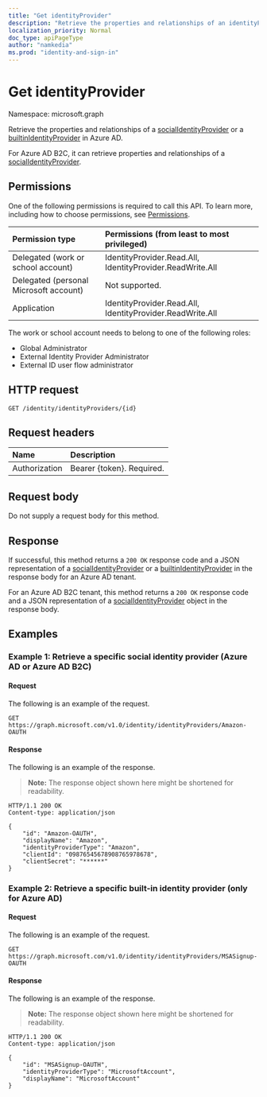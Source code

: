 ```yaml
---
title: "Get identityProvider"
description: "Retrieve the properties and relationships of an identityProvider object."
localization_priority: Normal
doc_type: apiPageType
author: "namkedia"
ms.prod: "identity-and-sign-in"
---
```


# Get identityProvider
Namespace: microsoft.graph

Retrieve the properties and relationships of a [socialIdentityProvider](../resources/socialidentityprovider.md) or a [builtinIdentityProvider](../resources/builtinidentityprovider.md) in Azure AD.

For Azure AD B2C, it can retrieve properties and relationships of a [socialIdentityProvider](../resources/socialidentityprovider.md).

## Permissions

One of the following permissions is required to call this API. To learn more, including how to choose permissions, see [Permissions](/graph/permissions-reference).

|Permission type      | Permissions (from least to most privileged)              |
|:--------------------|:---------------------------------------------------------|
|Delegated (work or school account)|IdentityProvider.Read.All, IdentityProvider.ReadWrite.All|
|Delegated (personal Microsoft account)| Not supported.|
|Application|IdentityProvider.Read.All, IdentityProvider.ReadWrite.All|

The work or school account needs to belong to one of the following roles:

* Global Administrator
* External Identity Provider Administrator
* External ID user flow administrator

## HTTP request

<!-- { "blockType": "ignored" } -->

```http
GET /identity/identityProviders/{id}
```

## Request headers

|Name|Description|
|:---------------|:----------|
|Authorization|Bearer {token}. Required.|

## Request body

Do not supply a request body for this method.

## Response

If successful, this method returns a `200 OK` response code and a JSON representation of a [socialIdentityProvider](../resources/socialidentityprovider.md) or a [builtinIdentityProvider](../resources/builtinidentityprovider.md) in the response body for an Azure AD tenant.

For an Azure AD B2C tenant, this method returns a `200 OK` response code and a JSON representation of a [socialIdentityProvider](../resources/socialidentityprovider.md) object in the response body.

## Examples

### Example 1: Retrieve a specific social identity provider (Azure AD or Azure AD B2C)

#### Request

The following is an example of the request.

<!-- {
  "blockType": "request",
  "name": "get_socialidentityprovider_from_identityproviderbase"
}
-->

``` http
GET https://graph.microsoft.com/v1.0/identity/identityProviders/Amazon-OAUTH
```

#### Response

The following is an example of the response.
>**Note:** The response object shown here might be shortened for readability.

<!-- {
  "blockType": "response",
  "truncated": true,
  "@odata.type": "microsoft.graph.socialIdentityProvider"
} -->

```http
HTTP/1.1 200 OK
Content-type: application/json

{
    "id": "Amazon-OAUTH",
    "displayName": "Amazon",
    "identityProviderType": "Amazon",
    "clientId": "09876545678908765978678",
    "clientSecret": "******"
}
```

### Example 2: Retrieve a specific built-in identity provider (only for Azure AD)

#### Request

The following is an example of the request.

<!-- {
  "blockType": "request",
  "name": "get_builtinidentityprovider_from_identityproviderbase"
}
-->

``` http
GET https://graph.microsoft.com/v1.0/identity/identityProviders/MSASignup-OAUTH
```

#### Response

The following is an example of the response.
>**Note:** The response object shown here might be shortened for readability.

<!-- {
  "blockType": "response",
  "truncated": true,
  "@odata.type": "microsoft.graph.builtInIdentityProvider"
} -->

```http
HTTP/1.1 200 OK
Content-type: application/json

{
    "id": "MSASignup-OAUTH",
    "identityProviderType": "MicrosoftAccount",
    "displayName": "MicrosoftAccount"
}
```
